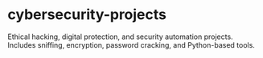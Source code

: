 # cybersecurity-projects
Ethical hacking, digital protection, and security automation projects. Includes sniffing, encryption, password cracking, and Python-based tools.
